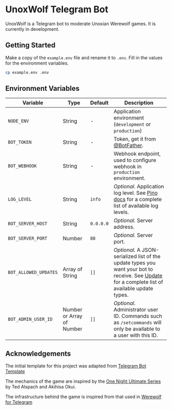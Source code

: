 # UnoxWolf Telegram Bot
UnoxWolf is a Telegram bot to moderate Unoxian Werewolf games. It is currently in development.

## Getting Started
Make a copy of the `example.env` file and rename it to `.env`. Fill in the values for the environment variables.
```bash
cp example.env .env
```

## Environment Variables

| Variable | Type |Default | Description |
| --- | --- | --- | --- |
| `NODE_ENV` | String | - | Application environment (`development` or `production`) |
| `BOT_TOKEN` | String | - | Token, get it from [@BotFather](https://t.me/BotFather). |
| `BOT_WEBHOOK` | String | - | Webhook endpoint, used to configure webhook in `production` environment. |
| `LOG_LEVEL` | String | `info` | <i>Optional.</i> Application log level. See [Pino docs](https://github.com/pinojs/pino/blob/master/docs/api.md#level-string) for a complete list of available log levels. |
| `BOT_SERVER_HOST` | String | `0.0.0.0` | <i>Optional.</i> Server address. |
| `BOT_SERVER_PORT` | Number | `80` | <i>Optional.</i> Server port. |
| `BOT_ALLOWED_UPDATES` | Array of String | `[]` | <i>Optional.</i> A JSON-serialized list of the update types you want your bot to receive. See [Update](https://core.telegram.org/bots/api#update) for a complete list of available update types. |
| `BOT_ADMIN_USER_ID` | Number or Array of Number | `[]` | <i>Optional.</i> Administrator user ID. Commands such as `/setcommands` will only be available to a user with this ID. |


## Acknowledgements
The initial template for this project was adapted from [Telegram Bot Template](https://github.com/bot-base/telegram-bot-template)

The mechanics of the game are inspired by the [One Night Ultimate Series](https://beziergames.com/products/one-night-ultimate-werewolf) by Ted Alspach and Akihisa Okui.

The infrastructure behind the game is inspired from that used in [Werewolf for Telegram](https://github.com/GreyWolfDev/Werewolf)
